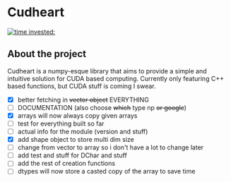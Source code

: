 # Cudheart

[![time invested:](https://wakatime.com/badge/user/8b4f0bdc-5133-4fba-98d4-d75498fa71f2/project/eccaf13a-dd3b-426e-b047-82a0bd7cc1eb.svg)](https://wakatime.com/badge/user/8b4f0bdc-5133-4fba-98d4-d75498fa71f2/project/eccaf13a-dd3b-426e-b047-82a0bd7cc1eb)

## About the project
Cudheart is a numpy-esque library that aims to provide a simple and intuitive solution for CUDA based computing.
Currently only featuring C++ based functions, but CUDA stuff is coming I swear.


- [X] better fetching in ~~vector object~~ EVERYTHING
- [ ] DOCUMENTATION (also choose ~~which~~ type np ~~or google~~)
- [X] arrays will now always copy given arrays
- [ ] test for everything built so far
- [ ] actual info for the module (version and stuff)
- [X] add shape object to store multi dim size
- [ ] change from vector to array so i don't have a lot to change later
- [ ] add test and stuff for DChar and stuff
- [ ] add the rest of creation functions
- [ ] dtypes will now store a casted copy of the array to save time
